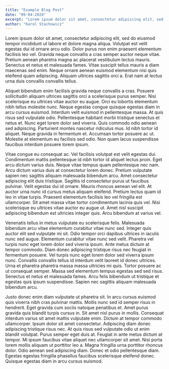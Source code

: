 ```yaml
---
title: "Example Blog Post"
date: "09-04-2024"
excerpt: "Lorem ipsum dolor sit amet, consectetur adipiscing elit, sed do eiusmod tempor incididunt ut labore et dolore magna aliqua. Volutpat est velit egestas dui id ornare arcu odio. Dolor purus non enim praesent elementum facilisis leo vel. Gravida neque convallis a cras semper auctor neque vitae. Pretium aenean pharetra magna ac placerat vestibulum lectus mauris. Senectus et netus et malesuada fames. Vitae suscipit tellus mauris a diam maecenas sed enim. Neque ornare aenean euismod elementum nisi quis eleifend quam adipiscing. "
author: "Karol Stachowicz"  
---
```


Lorem ipsum dolor sit amet, consectetur adipiscing elit, sed do eiusmod tempor incididunt ut labore et dolore magna aliqua. Volutpat est velit egestas dui id ornare arcu odio. Dolor purus non enim praesent elementum facilisis leo vel. Gravida neque convallis a cras semper auctor neque vitae. Pretium aenean pharetra magna ac placerat vestibulum lectus mauris. Senectus et netus et malesuada fames. Vitae suscipit tellus mauris a diam maecenas sed enim. Neque ornare aenean euismod elementum nisi quis eleifend quam adipiscing. Aliquam ultrices sagittis orci a. Erat nam at lectus urna duis convallis convallis tellus.

Aliquet bibendum enim facilisis gravida neque convallis a cras. Posuere sollicitudin aliquam ultrices sagittis orci a scelerisque purus semper. Nisi scelerisque eu ultrices vitae auctor eu augue. Orci eu lobortis elementum nibh tellus molestie nunc. Neque egestas congue quisque egestas diam in arcu cursus euismod. Interdum velit euismod in pellentesque massa. At quis risus sed vulputate odio. Pellentesque habitant morbi tristique senectus et netus et. Nunc eget lorem dolor sed viverra. Quis commodo odio aenean sed adipiscing. Parturient montes nascetur ridiculus mus. Id nibh tortor id aliquet. Neque gravida in fermentum et. Accumsan tortor posuere ac ut. Molestie at elementum eu facilisis sed odio. Non quam lacus suspendisse faucibus interdum posuere lorem ipsum.

Vitae congue eu consequat ac. Vel facilisis volutpat est velit egestas dui. Condimentum mattis pellentesque id nibh tortor id aliquet lectus proin. Eget arcu dictum varius duis. Neque vitae tempus quam pellentesque nec nam. Arcu dictum varius duis at consectetur lorem donec. Pretium vulputate sapien nec sagittis aliquam malesuada bibendum arcu. Amet consectetur adipiscing elit duis tristique. Sagittis id consectetur purus ut faucibus pulvinar. Velit egestas dui id ornare. Mauris rhoncus aenean vel elit. At auctor urna nunc id cursus metus aliquam eleifend. Pretium lectus quam id leo in vitae turpis. Praesent elementum facilisis leo vel fringilla est ullamcorper. Sit amet massa vitae tortor condimentum lacinia quis vel. Nisi scelerisque eu ultrices vitae auctor eu augue ut. Amet nisl suscipit adipiscing bibendum est ultricies integer quis. Arcu bibendum at varius vel.

Venenatis tellus in metus vulputate eu scelerisque felis. Malesuada bibendum arcu vitae elementum curabitur vitae nunc sed. Integer quis auctor elit sed vulputate mi sit. Odio tempor orci dapibus ultrices in iaculis nunc sed augue. Elementum curabitur vitae nunc sed velit. Pharetra vel turpis nunc eget lorem dolor sed viverra ipsum. Ante metus dictum at tempor commodo. Diam donec adipiscing tristique risus nec feugiat in fermentum posuere. Vel turpis nunc eget lorem dolor sed viverra ipsum nunc. Convallis convallis tellus id interdum velit laoreet id donec ultrices. Urna et pharetra pharetra massa massa ultricies mi quis. Tortor posuere ac ut consequat semper. Massa sed elementum tempus egestas sed sed risus. Senectus et netus et malesuada fames. Arcu felis bibendum ut tristique et egestas quis ipsum suspendisse. Sapien nec sagittis aliquam malesuada bibendum arcu.

Justo donec enim diam vulputate ut pharetra sit. In arcu cursus euismod quis viverra nibh cras pulvinar mattis. Mollis nunc sed id semper risus in hendrerit. Eget gravida cum sociis natoque penatibus et. Amet purus gravida quis blandit turpis cursus in. Sit amet nisl purus in mollis. Consequat interdum varius sit amet mattis vulputate enim. Dictum at tempor commodo ullamcorper. Ipsum dolor sit amet consectetur. Adipiscing diam donec adipiscing tristique risus nec. At quis risus sed vulputate odio ut enim blandit volutpat. Purus semper eget duis at. Feugiat in ante metus dictum at tempor. Mi ipsum faucibus vitae aliquet nec ullamcorper sit amet. Nisi porta lorem mollis aliquam ut porttitor leo a. Magna fringilla urna porttitor rhoncus dolor. Odio aenean sed adipiscing diam. Donec et odio pellentesque diam. Egestas egestas fringilla phasellus faucibus scelerisque eleifend donec. Quisque egestas diam in arcu cursus euismod.
